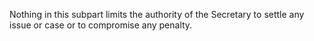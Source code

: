 Nothing in this subpart limits the authority of the Secretary to settle any issue or case or to compromise any penalty.
